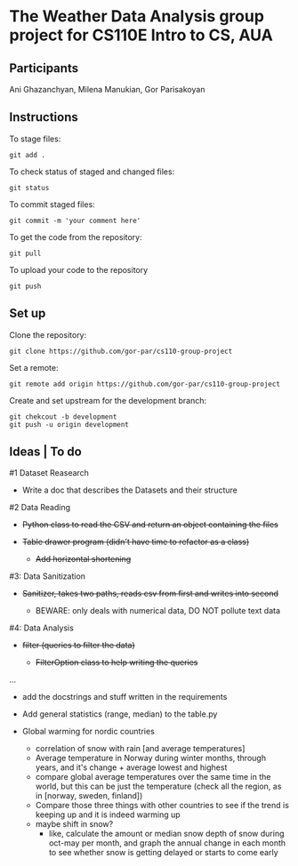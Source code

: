 # The Weather Data Analysis group project for CS110E Intro to CS, AUA

## Participants

Ani Ghazanchyan, Milena Manukian, Gor Parisakoyan

## Instructions

To stage files:

```
git add .
```

To check status of staged and changed files:

```
git status
```

To commit staged files:

```
git commit -m 'your comment here'
```

To get the code from the repository:

```
git pull
```

To upload your code to the repository

```
git push
```

## Set up

Clone the repository:

```
git clone https://github.com/gor-par/cs110-group-project
```

Set a remote:

```
git remote add origin https://github.com/gor-par/cs110-group-project
```

Create and set upstream for the development branch:

```
git chekcout -b development
git push -u origin development
```

## Ideas | To do

#1 Dataset Reasearch

- Write a doc that describes the Datasets and their structure

#2 Data Reading

- ~~Python class to read the CSV and return an object containing the files~~

- ~~Table drawer program (didn't have time to refactor as a class)~~

  - ~~Add horizontal shortening~~

#3: Data Sanitization

- ~~Sanitizer, takes two paths, reads csv from first and writes into second~~

  - BEWARE: only deals with numerical data, DO NOT pollute text data

#4: Data Analysis

- ~~filter (queries to filter the data)~~

  - ~~FilterOption class to help writing the queries~~

...

- add the docstrings and stuff written in the requirements

- Add general statistics (range, median) to the table.py

- Global warming for nordic countries
  - correlation of snow with rain [and average temperatures]
  - Average temperature in Norway during winter months, through years, and it's change + average lowest and highest
  - compare global average temperatures over the same time in the world, but this can be just the temperature (check all the region, as in [norway, sweden, finland])
  - Compare those three things with other countries to see if the trend is keeping up and it is indeed warming up
  - maybe shift in snow?
    - like, calculate the amount or median snow depth of snow during oct-may per month, and graph the annual change in each month to see whether snow is getting delayed or starts to come early
